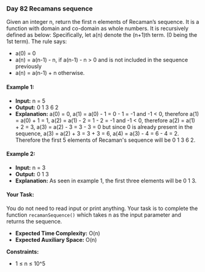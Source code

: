 ### Day 82 **Recamans sequence**

Given an integer n, return the first n elements of Recaman’s sequence.
It is a function with domain and co-domain as whole numbers. It is recursively defined as below:
Specifically, let a(n) denote the (n+1)th term. (0 being the 1st term).
The rule says:
- a(0) = 0
- a(n) = a(n-1) - n, if a(n-1) - n > 0 and is not included in the sequence previously
- a(n) = a(n-1) + n otherwise.

#### Example 1:

- **Input:** 
  n = 5
- **Output:** 
  0 1 3 6 2
- **Explanation:** 
  a(0) = 0,
  a(1) = a(0) - 1 = 0 - 1 = -1 and -1 < 0, therefore a(1) = a(0) + 1 = 1,
  a(2) = a(1) - 2 = 1 - 2 = -1 and -1 < 0, therefore a(2) = a(1) + 2 = 3,
  a(3) = a(2) - 3 = 3 - 3 = 0 but since 0 is already present in the sequence, a(3) = a(2) + 3 = 3 + 3 = 6,
  a(4) = a(3) - 4 = 6 - 4 = 2.
  Therefore the first 5 elements of Recaman's sequence will be 0 1 3 6 2.

#### Example 2:

- **Input:** 
  n = 3
- **Output:** 
  0 1 3
- **Explanation:** 
  As seen in example 1, the first three elements will be 0 1 3.

#### Your Task:
You do not need to read input or print anything. Your task is to complete the function `recamanSequence()` which takes n as the input parameter and returns the sequence.

- **Expected Time Complexity:** O(n)
- **Expected Auxiliary Space:** O(n)

**Constraints:**
- 1 ≤ n ≤ 10^5
